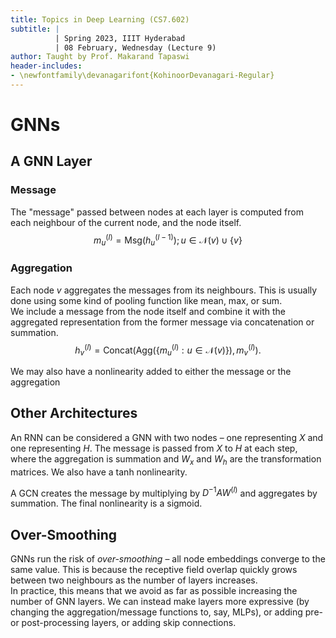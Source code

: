 ```yaml
---
title: Topics in Deep Learning (CS7.602)
subtitle: |
          | Spring 2023, IIIT Hyderabad
          | 08 February, Wednesday (Lecture 9)
author: Taught by Prof. Makarand Tapaswi
header-includes:
- \newfontfamily\devanagarifont{KohinoorDevanagari-Regular}
---
```


# GNNs
## A GNN Layer
### Message
The "message" passed between nodes at each layer is computed from each neighbour of the current node, and the node itself.
$$m_u^{(l)} = \text{Msg}\left(h_u^{(l-1)}\right) ; u \in \mathcal{N}(v) \cup \{v\}$$

### Aggregation
Each node $v$ aggregates the messages from its neighbours. This is usually done using some kind of pooling function like mean, max, or sum.  
We include a message from the node itself and combine it with the aggregated representation from the former message via concatenation or summation.
$$h_v^{(l)} = \text{Concat}\left(\text{Agg}\left(\left\{m_u^{(l)} : u \in \mathcal{N}(v)\right\}\right), m_v^{(l)}\right).$$

We may also have a nonlinearity added to either the message or the aggregation

## Other Architectures
An RNN can be considered a GNN with two nodes – one representing $X$ and one representing $H$. The message is passed from $X$ to $H$ at each step, where the aggregation is summation and $W_x$ and $W_h$ are the transformation matrices. We also have a tanh nonlinearity.

A GCN creates the message by multiplying by $D^{-1}AW^{(l)}$ and aggregates by summation. The final nonlinearity is a sigmoid.

## Over-Smoothing
GNNs run the risk of *over-smoothing* – all node embeddings converge to the same value. This is because the receptive field overlap quickly grows between two neighbours as the number of layers increases.  
In practice, this means that we avoid as far as possible increasing the number of GNN layers. We can instead make layers more expressive (by changing the aggregation/message functions to, say, MLPs), or adding pre- or post-processing layers, or adding skip connections.